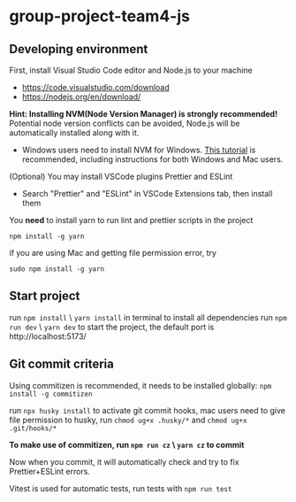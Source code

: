 # group-project-team4-js

## Developing environment

First, install Visual Studio Code editor and Node.js to your machine

-   https://code.visualstudio.com/download
-   https://nodejs.org/en/download/

**Hint: Installing NVM(Node Version Manager) is strongly recommended!** Potential node version conflicts can be avoided, Node.js will be automatically installed along with it.

-   Windows users need to install NVM for Windows. [This tutorial](https://www.freecodecamp.org/news/node-version-manager-nvm-install-guide/) is recommended, including instructions for both Windows and Mac users.

(Optional) You may install VSCode plugins Prettier and ESLint

-   Search "Prettier" and "ESLint" in VSCode Extensions tab, then install them

You **need** to install yarn to run lint and prettier scripts in the project

`npm install -g yarn`

if you are using Mac and getting file permission error, try

`sudo npm install -g yarn`

## Start project

run `npm install` \ `yarn install` in terminal to install all dependencies
run `npm run dev` \ `yarn dev` to start the project, the default port is http://localhost:5173/

## Git commit criteria

Using commitizen is recommended, it needs to be installed globally: `npm install -g commitizen`

run `npx husky install` to activate git commit hooks, mac users need to give file permission to husky, run `chmod ug+x .husky/*` and `chmod ug+x .git/hooks/*`

**To make use of commitizen, run `npm run cz` \ `yarn cz` to commit**

Now when you commit, it will automatically check and try to fix Prettier+ESLint errors.

Vitest is used for automatic tests, run tests with `npm run test`
